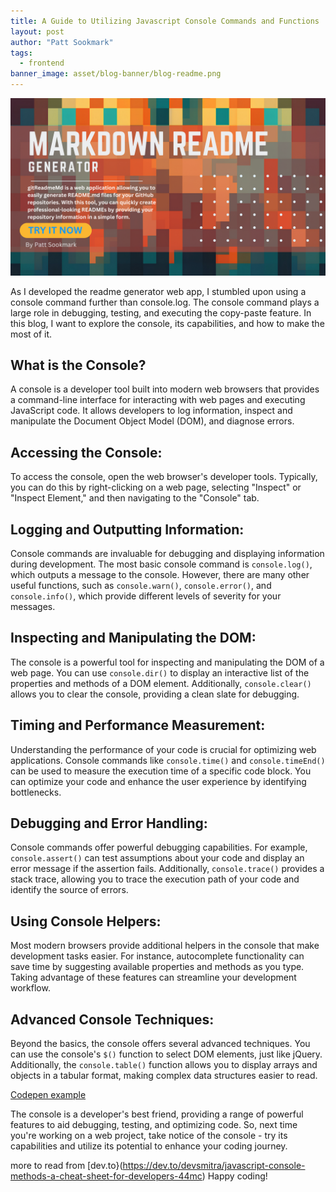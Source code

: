 ```yaml
---
title: A Guide to Utilizing Javascript Console Commands and Functions
layout: post
author: "Patt Sookmark"
tags:
  - frontend
banner_image: asset/blog-banner/blog-readme.png
---
```


<img class="blog-banner" src="/asset/blog-banner/blog-readme.png" alt="blog-readme" />

As I developed the readme generator web app, I stumbled upon using a console command further than console.log. The console command plays a large role in debugging, testing, and executing the copy-paste feature. In this blog, I want to explore the console, its capabilities, and how to make the most of it.

## What is the Console?

A console is a developer tool built into modern web browsers that provides a command-line interface for interacting with web pages and executing JavaScript code. It allows developers to log information, inspect and manipulate the Document Object Model (DOM), and diagnose errors.

## Accessing the Console:

To access the console, open the web browser's developer tools. Typically, you can do this by right-clicking on a web page, selecting "Inspect" or "Inspect Element," and then navigating to the "Console" tab.

## Logging and Outputting Information:

Console commands are invaluable for debugging and displaying information during development. The most basic console command is `console.log()`, which outputs a message to the console. However, there are many other useful functions, such as `console.warn()`, `console.error()`, and `console.info()`, which provide different levels of severity for your messages.

## Inspecting and Manipulating the DOM:

The console is a powerful tool for inspecting and manipulating the DOM of a web page. You can use `console.dir()` to display an interactive list of the properties and methods of a DOM element. Additionally, `console.clear()` allows you to clear the console, providing a clean slate for debugging.

## Timing and Performance Measurement:

Understanding the performance of your code is crucial for optimizing web applications. Console commands like `console.time()` and `console.timeEnd()` can be used to measure the execution time of a specific code block. You can optimize your code and enhance the user experience by identifying bottlenecks.

## Debugging and Error Handling:

Console commands offer powerful debugging capabilities. For example, `console.assert()` can test assumptions about your code and display an error message if the assertion fails. Additionally, `console.trace()` provides a stack trace, allowing you to trace the execution path of your code and identify the source of errors.

## Using Console Helpers:

Most modern browsers provide additional helpers in the console that make development tasks easier. For instance, autocomplete functionality can save time by suggesting available properties and methods as you type. Taking advantage of these features can streamline your development workflow.

## Advanced Console Techniques:

Beyond the basics, the console offers several advanced techniques. You can use the console's `$()` function to select DOM elements, just like jQuery. Additionally, the `console.table()` function allows you to display arrays and objects in a tabular format, making complex data structures easier to read.

[Codepen example](https://codepen.io/pattpjy/pen/ZEmryzV)

<script async src="https://cpwebassets.codepen.io/assets/embed/ei.js"></script>

The console is a developer's best friend, providing a range of powerful features to aid debugging, testing, and optimizing code. So, next time you're working on a web project, take notice of the console - try its capabilities and utilize its potential to enhance your coding journey.

more to read from [dev.to}(https://dev.to/devsmitra/javascript-console-methods-a-cheat-sheet-for-developers-44mc)
Happy coding!
